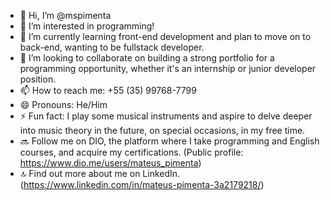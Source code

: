 - 👋 Hi, I’m @mspimenta
- 👀 I’m interested in programming!
- 🌱 I’m currently learning front-end development and plan to move on to back-end, wanting to be fullstack developer.
- 💞️ I’m looking to collaborate on building a strong portfolio for a programming opportunity, whether it's an internship or junior developer position.
- 📫 How to reach me: +55 (35) 99768-7799
- 😄 Pronouns: He/Him
- ⚡ Fun fact: I play some musical instruments and aspire to delve deeper into music theory in the future, on special occasions, in my free time.
- 🔜 Follow me on DIO, the platform where I take programming and English courses, and acquire my certifications. (Public profile: https://www.dio.me/users/mateus_pimenta)
- 🔝 Find out more about me on LinkedIn. (https://www.linkedin.com/in/mateus-pimenta-3a2179218/)

<!---
mspimenta/mspimenta is a ✨ special ✨ repository because its `README.md` (this file) appears on your GitHub profile.
You can click the Preview link to take a look at your changes.
--->
